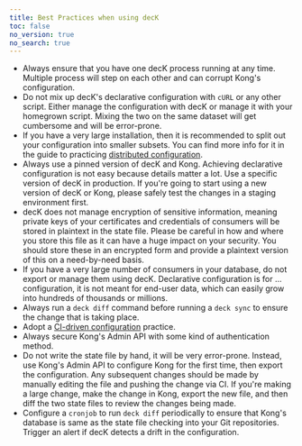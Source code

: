 ```yaml
---
title: Best Practices when using decK
toc: false
no_version: true
no_search: true
---
```


- Always ensure that you have one decK process running at any time. Multiple
  process will step on each other and can corrupt Kong's configuration.
- Do not mix up decK's declarative configuration with `cURL` or any other
  script. Either manage the configuration with decK or manage it with your
  homegrown script. Mixing the two on the same dataset will get cumbersome
  and will be error-prone.
- If you have a very large installation, then it is recommended to split out
  your configuration into smaller subsets. You can find more info for it
  in the guide to practicing
  [distributed configuration](/deck/guides/distributed-configuration).
- Always use a pinned version of decK and Kong.
  Achieving declarative configuration is
  not easy because details matter a lot. Use a specific version of decK in
  production. If you're going to start using a new version of decK or Kong,
  please safely test the changes in a staging environment first.
- decK does not manage encryption of sensitive information, meaning private
  keys of your certificates and credentials of consumers will be stored in
  plaintext in the state file. Please be careful in how and where you store
  this file as it can have a huge impact on your security.
  You should store these in an encrypted form and provide a plaintext version
  of this on a need-by-need basis.
- If you have a very large number of consumers in your database, do not export
  or manage them using decK. Declarative configuration is for ... configuration,
  it is not meant for end-user data, which can easily grow into hundreds of
  thousands or millions.
- Always run a `deck diff` command before running a `deck sync`
  to ensure the change that is taking place.
- Adopt a [CI-driven configuration](/deck/guides/ci-driven-configuration) practice.
- Always secure Kong's Admin API with some kind of authentication method.
- Do not write the state file by hand, it will be very error-prone.
  Instead, use Kong's Admin API to
  configure Kong for the first time, then export the configuration. Any
  subsequent changes should be made by manually editing the file and pushing
  the change via CI. If you're making a large change, make the change in Kong,
  export the new file, and then diff the two state files to review the changes
  being made.
- Configure a `cronjob` to run `deck diff` periodically to ensure that Kong's
  database is same as the state file checking into your Git repositories.
  Trigger an alert if decK detects a drift in the configuration.
